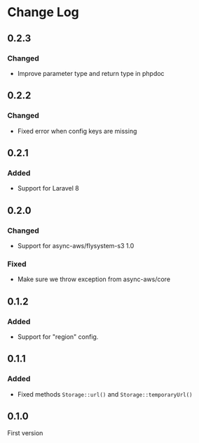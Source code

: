 # Change Log

## 0.2.3

### Changed

- Improve parameter type and return type in phpdoc

## 0.2.2

### Changed

- Fixed error when config keys are missing

## 0.2.1

### Added

- Support for Laravel 8

## 0.2.0

### Changed

- Support for async-aws/flysystem-s3 1.0

### Fixed

- Make sure we throw exception from async-aws/core

## 0.1.2

### Added

- Support for "region" config.

## 0.1.1

### Added

- Fixed methods `Storage::url()` and `Storage::temporaryUrl()`

## 0.1.0

First version
